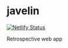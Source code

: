 # javelin

[![Netlify Status](https://api.netlify.com/api/v1/badges/1c6baa2e-ef81-49df-8bd8-4af30a46d439/deploy-status)](https://app.netlify.com/sites/javelin-a87b9e98/deploys)

Retrospective web app
